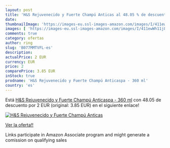 ```yaml
---
layout: post
title: 'H&S Rejuvenecido y Fuerte Champú Anticas al 48.05 % de descuento'
date: 
thumbnailImage: 'https://images-eu.ssl-images-amazon.com/images/I/411ewWh11jL._SL200_.jpg'
images: [ 'https://images-eu.ssl-images-amazon.com/images/I/411ewWh11jL._SL200_.jpg' ]
comments: true
category: ofertas
author: ring
slug: 'B077MMTVFL-es'
description:
actualPrice: 2 EUR
currency: EUR
price: 2
comparePrice: 3.85 EUR
inStock: true
prodname: 'H&S Rejuvenecido y Fuerte Champú Anticaspa - 360 ml'
country: 'es'
---
```


Está [H&S Rejuvenecido y Fuerte Champú Anticaspa - 360 ml](https://www.amazon.es/dp/B077MMTVFL/?tag=tolees-21) con 48.05 de descuento por 2 EUR (original: 3.85 EUR) en el siguiente enlace!

[![H&S Rejuvenecido y Fuerte Champú Anticas](https://images-eu.ssl-images-amazon.com/images/I/411ewWh11jL._SL200_.jpg)](https://www.amazon.es/dp/B077MMTVFL/?tag=tolees-21)

[Ver la oferta!!](https://www.amazon.es/dp/B077MMTVFL/?tag=tolees-21)

Links participate in Amazon Associate program and might generate a comission on qualifying sales


